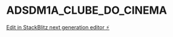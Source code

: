 # ADSDM1A_CLUBE_DO_CINEMA

[Edit in StackBlitz next generation editor ⚡️](https://stackblitz.com/~/github.com/Lukinhascm/ADSDM1A_CLUBE_DO_CINEMA)